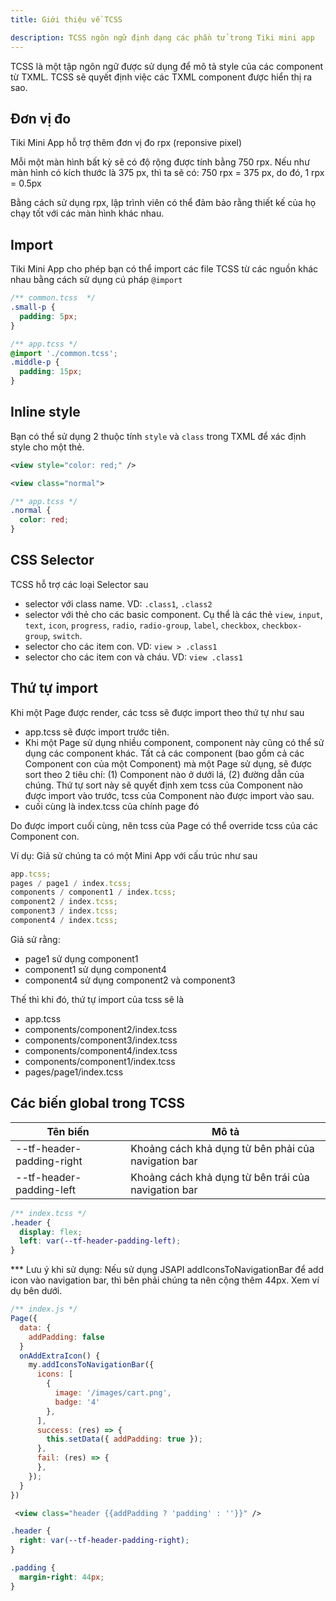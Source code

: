 ```yaml
---
title: Giới thiệu về TCSS

description: TCSS ngôn ngữ định dạng các phần tử trong Tiki mini app
---
```


TCSS là một tập ngôn ngữ được sử dụng để mô tả style của các component từ TXML. TCSS sẽ quyết định việc các TXML component được hiển thị ra sao.

## Đơn vị đo

Tiki Mini App hỗ trợ thêm đơn vị đo rpx (reponsive pixel)

Mỗi một màn hình bất kỳ sẽ có độ rộng được tính bằng 750 rpx. Nếu như màn hình có kích thước là 375 px, thì ta sẽ có: 750 rpx = 375 px, do đó, 1 rpx = 0.5px

Bằng cách sử dụng rpx, lập trình viên có thể đảm bảo rằng thiết kế của họ chạy tốt với các màn hình khác nhau.

<!---  ## Các thuộc tính của TCSS

TCSS hỗ trợ hầu hết các thuộc tính phổ biến của CSS.

Sau đây là danh sách các thuộc tính CSS mà Tiki Mini App hỗ trợ

### Nhóm các thuộc tính về layout

- flex
  `flex` nhận các giá trị là số. Khi flex là một số dương, kích thước của component chứa flex sẽ dựa vào giá trị này. Nếu một component với flex là 2, sẽ có kích thước nhiều gấp 2 lần so với component có flex là 1. Nếu flex = 0, thì kích thước của component sẽ dựa vào thuộc tính width và height của nó. Nếu flex là -1, thì kích thước của component sẽ dựa vào thuộc tính width và height của nó. Tuy nhiên, nếu như không có đủ không gian, component sẽ bị co về thuộc tính `min-width` và `min-height`.
- [flex-basis](https://developer.mozilla.org/en-US/docs/Web/CSS/flex-basis)
- [flex-direction](https://developer.mozilla.org/en-US/docs/Web/CSS/flex-direction)
- [flex-grow](https://developer.mozilla.org/en-US/docs/Web/CSS/flex-grow)
- [flex-shink](https://developer.mozilla.org/en-US/docs/Web/CSS/flex-shink)
- [flex-wrap](https://developer.mozilla.org/en-US/docs/Web/CSS/flex-wrap)
- [flex-flow](https://developer.mozilla.org/en-US/docs/Web/CSS/flex-flow)
- [align-items](https://developer.mozilla.org/en-US/docs/Web/CSS/align-items)
  `align-items` nhận các giá trị
  - `flex-start`
  - `flex-end`
  - `center`
  - `stretch`
  - `baseline`
- [align-self](https://developer.mozilla.org/en-US/docs/Web/CSS/align-self)
  `align-content` nhận các giá trị
  - `flex-start`
  - `flex-end`
  - `center`
  - `space-between`
  - `space-around`
  - `space-evenly`
- [justify-content](https://developer.mozilla.org/en-US/docs/Web/CSS/justify-content)
  `justify-content` nhận các giá trị
  - `flex-start`
  - `flex-end`
  - `center`
  - `space-between`
  - `space-around`
  - `space-evenly`
- [place-content](https://developer.mozilla.org/en-US/docs/Web/CSS/place-content)
  `place-content` là thuộc tính shorthand. Giá trị của `place-content` có định dạng
  `<align-content>` `<justify-content>`

### Nhóm các thuộc tính về box model

- [border-top-width](https://developer.mozilla.org/en-US/docs/Web/CSS/border-top-width)
- [border-right-width](https://developer.mozilla.org/en-US/docs/Web/CSS/border-right-width)
- [border-bottom-width](https://developer.mozilla.org/en-US/docs/Web/CSS/border-bottom-width)
- [border-left-width](https://developer.mozilla.org/en-US/docs/Web/CSS/border-left-width)
- [border-width](https://developer.mozilla.org/en-US/docs/Web/CSS/border-width)
- [border-top-color](https://developer.mozilla.org/en-US/docs/Web/CSS/border-top-color)
- [border-right-color](https://developer.mozilla.org/en-US/docs/Web/CSS/border-right-color)
- [border-bottom-color](https://developer.mozilla.org/en-US/docs/Web/CSS/border-bottom-color)
- [border-left-color](https://developer.mozilla.org/en-US/docs/Web/CSS/border-left-color)
- [border-color](https://developer.mozilla.org/en-US/docs/Web/CSS/border-color)
- [border-style](https://developer.mozilla.org/en-US/docs/Web/CSS/border-style)
  `border-style` nhận các giá trị

  - `solid`
  - `dotted`
  - `dashed`

- [border](https://developer.mozilla.org/en-US/docs/Web/CSS/border)
- [border-top-left-radius](https://developer.mozilla.org/en-US/docs/Web/CSS/border-top-left-radius)
- [border-top-right-radius](https://developer.mozilla.org/en-US/docs/Web/CSS/border-top-right-radius)
- [border-bottom-left-radius](https://developer.mozilla.org/en-US/docs/Web/CSS/border-bottom-left-radius)
- [border-bottom-right-radius](https://developer.mozilla.org/en-US/docs/Web/CSS/border-bottom-right-radius)
- [border-radius](https://developer.mozilla.org/en-US/docs/Web/CSS/border-radius)
- [margin-top](https://developer.mozilla.org/en-US/docs/Web/CSS/margin-top)
- [margin-right](https://developer.mozilla.org/en-US/docs/Web/CSS/margin-right)
- [margin-bottom](https://developer.mozilla.org/en-US/docs/Web/CSS/margin-bottom)
- [margin-left](https://developer.mozilla.org/en-US/docs/Web/CSS/margin-left)
- [margin](https://developer.mozilla.org/en-US/docs/Web/CSS/margin)
- [padding-top](https://developer.mozilla.org/en-US/docs/Web/CSS/padding-top)
- [padding-right](https://developer.mozilla.org/en-US/docs/Web/CSS/padding-right)
- [padding-bottom](https://developer.mozilla.org/en-US/docs/Web/CSS/padding-bottom)
- [padding-left](https://developer.mozilla.org/en-US/docs/Web/CSS/padding-left)
- [padding](https://developer.mozilla.org/en-US/docs/Web/CSS/padding)
- [padding](https://developer.mozilla.org/en-US/docs/Web/CSS/padding)

### Nhóm các thuộc tính text

- [color](https://developer.mozilla.org/en-US/docs/Web/CSS/color)
- [background](https://developer.mozilla.org/en-US/docs/Web/CSS/background)
- [background-color](https://developer.mozilla.org/en-US/docs/Web/CSS/background-color)
- [font-family](https://developer.mozilla.org/en-US/docs/Web/CSS/font-family)
- [font-size](https://developer.mozilla.org/en-US/docs/Web/CSS/font-size)
- [font-weight](https://developer.mozilla.org/en-US/docs/Web/CSS/font-weight)
- [font-style](https://developer.mozilla.org/en-US/docs/Web/CSS/font-style)
- [font-variant](https://developer.mozilla.org/en-US/docs/Web/CSS/font-variant)
- [line-height](https://developer.mozilla.org/en-US/docs/Web/CSS/line-height)
- [font](https://developer.mozilla.org/en-US/docs/Web/CSS/font)
- [text-decoration-line](https://developer.mozilla.org/en-US/docs/Web/CSS/text-decoration-line)
- [text-decoration-style](https://developer.mozilla.org/en-US/docs/Web/CSS/text-decoration-style)
- [text-decoration-color](https://developer.mozilla.org/en-US/docs/Web/CSS/text-decoration-color)
- [text-decoration](https://developer.mozilla.org/en-US/docs/Web/CSS/text-decoration)
- [shadow-offset](https://developer.mozilla.org/en-US/docs/Web/CSS/shadow-offset)
- [text-shadow-offset](https://developer.mozilla.org/en-US/docs/Web/CSS/text-shadow-offset)
- [text-shadow-radius](https://developer.mozilla.org/en-US/docs/Web/CSS/text-shadow-radius)
- [text-shadow-color](https://developer.mozilla.org/en-US/docs/Web/CSS/text-shadow-color)
- [text-shadow](https://developer.mozilla.org/en-US/docs/Web/CSS/text-shadow)

### Nhóm các thuộc tính khác

- [transform](https://developer.mozilla.org/en-US/docs/Web/CSS/transform)
- [width](https://developer.mozilla.org/en-US/docs/Web/CSS/width)
- [min-widht](https://developer.mozilla.org/en-US/docs/Web/CSS/min-width)
- [max-width](https://developer.mozilla.org/en-US/docs/Web/CSS/max-width)
- [height](https://developer.mozilla.org/en-US/docs/Web/CSS/height)
- [min-height](https://developer.mozilla.org/en-US/docs/Web/CSS/min-height)
- [max-height](https://developer.mozilla.org/en-US/docs/Web/CSS/max-height)
- [position](https://developer.mozilla.org/en-US/docs/Web/CSS/position)
- [z-index](https://developer.mozilla.org/en-US/docs/Web/CSS/z-index)

--->

## Import

Tiki Mini App cho phép bạn có thể import các file TCSS từ các nguồn khác nhau bằng cách sử dụng cú pháp `@import`

```css
/** common.tcss  */
.small-p {
  padding: 5px;
}

/** app.tcss */
@import './common.tcss';
.middle-p {
  padding: 15px;
}
```

## Inline style

Bạn có thể sử dụng 2 thuộc tính `style` và `class` trong TXML để xác định style cho một thẻ.

```xml
<view style="color: red;" />
```

```xml
<view class="normal">
```

```css
/** app.tcss */
.normal {
  color: red;
}
```

## CSS Selector

TCSS hỗ trợ các loại Selector sau

- selector với class name. VD: `.class1`, `.class2`
- selector với thẻ cho các basic component. Cụ thể là các thẻ `view`, `input`, `text`, `icon`, `progress`, `radio`, `radio-group`, `label`, `checkbox`, `checkbox-group`, `switch`.
- selector cho các item con. VD: `view > .class1`
- selector cho các item con và cháu. VD: `view .class1`

## Thứ tự import

Khi một Page được render, các tcss sẽ được import theo thứ tự như sau

- app.tcss sẽ được import trước tiên.
- Khi một Page sử dụng nhiều component, component này cũng có thể sử dụng các component khác. Tất cả các component (bao gồm cả các Component con của một Component) mà một Page sử dụng, sẽ được sort theo 2 tiêu chí: (1) Component nào ở dưới lá, (2) đường dẫn của chúng. Thứ tự sort này sẽ quyết định xem tcss của Component nào được import vào trước, tcss của Component nào được import vào sau.
- cuối cùng là index.tcss của chính page đó

Do được import cuối cùng, nên tcss của Page có thể override tcss của các Component con.

Ví dụ: Giả sử chúng ta có một Mini App với cấu trúc như sau

```jsx
app.tcss;
pages / page1 / index.tcss;
components / component1 / index.tcss;
component2 / index.tcss;
component3 / index.tcss;
component4 / index.tcss;
```

Giả sử rằng:

- page1 sử dụng component1
- component1 sử dụng component4
- component4 sử dụng component2 và component3

Thế thì khi đó, thứ tự import của tcss sẽ là

- app.tcss
- components/component2/index.tcss
- components/component3/index.tcss
- components/component4/index.tcss
- components/component1/index.tcss
- pages/page1/index.tcss

## Các biến global trong TCSS

| Tên biến                  | Mô tả                                               |
| ------------------------- | --------------------------------------------------- |
| --tf-header-padding-right | Khoảng cách khả dụng từ bên phải của navigation bar |
| --tf-header-padding-left  | Khoảng cách khả dụng từ bên trái của navigation bar |

```css
/** index.tcss */
.header {
  display: flex;
  left: var(--tf-header-padding-left);
}
```

\*\*\* Lưu ý khi sử dụng:
Nếu sử dụng JSAPI addIconsToNavigationBar để add icon vào navigation bar, thì bên phải chúng ta nên cộng thêm 44px. Xem ví dụ bên dưới.

```jsx
/** index.js */
Page({
  data: {
    addPadding: false
  }
  onAddExtraIcon() {
    my.addIconsToNavigationBar({
      icons: [
        {
          image: '/images/cart.png',
          badge: '4'
        },
      ],
      success: (res) => {
        this.setData({ addPadding: true });
      },
      fail: (res) => {
      },
    });
  }
})
```

```xml
 <view class="header {{addPadding ? 'padding' : ''}}" />
```

```css
.header {
  right: var(--tf-header-padding-right);
}

.padding {
  margin-right: 44px;
}
```
